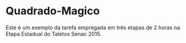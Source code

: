 # Quadrado-Magico
Este é um exemplo da tarefa empregada em três etapas de 2 horas na Etapa Estadual do Taletos Senac 2015.
